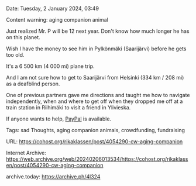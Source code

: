 Date: Tuesday, 2 January 2024, 03:49

Content warning: aging companion animal

Just realized Mr. P will be 12 next year. Don't know how much longer he has on this planet.

Wish I have the money to see him in Pylkönmäki (Saarijärvi) before he gets too old.

It's a 6 500 km (4 000 mi) plane trip.

And I am not sure how to get to Saarijärvi from Helsinki (334 km / 208 mi) as a deafblind person.

One of previous partners gave me directions and taught me how to navigate independently, when and where to get off when they dropped me off at a train station in Riihimäki to visit a friend in Ylivieska.

If anyone wants to help, [PayPal](https://www.paypal.me/bglamours) is available.

Tags: sad Thoughts, aging companion animals, crowdfunding, fundraising

URL: https://cohost.org/rikaklassen/post/4054290-cw-aging-companion

Internet Archive: https://web.archive.org/web/20240206013534/https://cohost.org/rikaklassen/post/4054290-cw-aging-companion

archive.today: https://archive.ph/4l324
<!--
If you apperciate the blog post, please consider contributing to the COVID fund: https://www.paypal.me/bglamours.
-->
